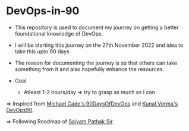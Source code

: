 # DevOps-in-90

- This repository is used to document my journey on getting a better foundational knowledge of DevOps.
- I will be starting this journey on the 27th November 2022 and idea to take this upto 90 days
- The reason for documenting the journey is so that others can take something from it and also hopefully enhance the resources.

- Goal
   - Atleast 1-2 hours/day => try to grasp as much as I can
   
 => Inspired from [Michael Cade's 90DaysOfDevOps](https://github.com/MichaelCade/90DaysOfDevOps) and [Kunal Verma's DevOps90](https://github.com/verma-kunal/DevOps-90).

 => Following Roadmap of [Saiyam Pathak Sir](https://www.youtube.com/watch?v=7l_n97Mt0ko&feature=youtu.be).
 
 
